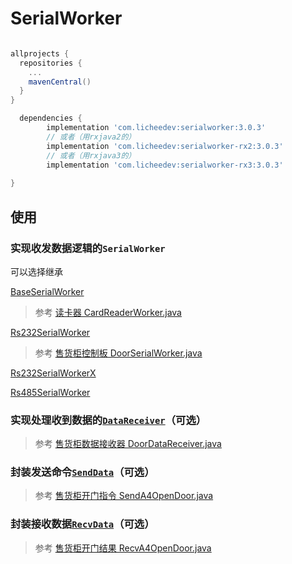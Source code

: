 # SerialWorker

```groovy

allprojects {
  repositories {
    ...
    mavenCentral()
  }
}

  dependencies {
        implementation 'com.licheedev:serialworker:3.0.3'
        // 或者（用rxjava2的）
        implementation 'com.licheedev:serialworker-rx2:3.0.3'
        // 或者（用rxjava3的）
        implementation 'com.licheedev:serialworker-rx3:3.0.3'
        
}

```

## 使用
### 实现收发数据逻辑的`SerialWorker`
可以选择继承

[BaseSerialWorker](https://github.com/licheedev/SerialWorker/blob/master/serialworker/src/main/java/com/licheedev/serialworker/worker/BaseSerialWorker.java)
> 参考 [读卡器 CardReaderWorker.java](https://github.com/licheedev/SerialWorker/blob/master/app/src/main/java/com/licheedev/serialworkerdemo/serial/CardReaderWorker.java)

[Rs232SerialWorker](https://github.com/licheedev/SerialWorker/blob/master/serialworker/src/main/java/com/licheedev/serialworker/worker/Rs232SerialWorker.java)
> 参考 [售货柜控制板 DoorSerialWorker.java](https://github.com/licheedev/SerialWorker/blob/master/app/src/main/java/com/licheedev/serialworkerdemo/serial/DoorSerialWorker.java)

[Rs232SerialWorkerX](https://github.com/licheedev/SerialWorker/blob/master/serialworker/src/main/java/com/licheedev/serialworker/worker/Rs232SerialWorkerX.java)

[Rs485SerialWorker](https://github.com/licheedev/SerialWorker/blob/master/serialworker/src/main/java/com/licheedev/serialworker/worker/Rs485SerialWorker.java)

### 实现处理收到数据的[`DataReceiver`](https://github.com/licheedev/SerialWorker/blob/master/serialworker/src/main/java/com/licheedev/serialworker/core/DataReceiver.java)（可选）
> 参考 [售货柜数据接收器 DoorDataReceiver.java](https://github.com/licheedev/SerialWorker/blob/master/app/src/main/java/com/licheedev/serialworkerdemo/serial/DoorDataReceiver.java)


### 封装发送命令[`SendData`](https://github.com/licheedev/SerialWorker/blob/master/serialworker/src/main/java/com/licheedev/serialworker/core/SendData.java)（可选）
> 参考 [售货柜开门指令 SendA4OpenDoor.java](https://github.com/licheedev/SerialWorker/blob/master/app/src/main/java/com/licheedev/serialworkerdemo/serial/command/send/SendA4OpenDoor.java)

### 封装接收数据[`RecvData`](https://github.com/licheedev/SerialWorker/blob/master/serialworker/src/main/java/com/licheedev/serialworker/core/RecvData.java)（可选）
> 参考 [售货柜开门结果 RecvA4OpenDoor.java](https://github.com/licheedev/SerialWorker/blob/master/app/src/main/java/com/licheedev/serialworkerdemo/serial/command/recv/RecvA4OpenDoor.java)
